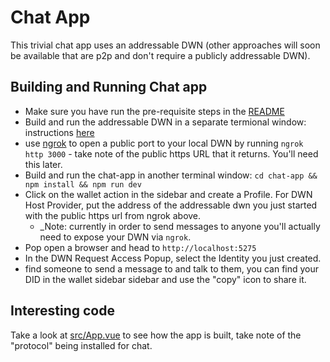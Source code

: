 # Chat App

This trivial chat app uses an addressable DWN (other approaches will soon be available that are p2p and don't require a publicly addressable DWN).

## Building and Running Chat app

* Make sure you have run the pre-requisite steps in the [README](../README.md)
* Build and run the addressable DWN in a separate termional window: instructions [here](./addressable-dwn/README.md)
* use [ngrok](https://ngrok.com/) to open a public port to your local DWN by running `ngrok http 3000` - take note of the public https URL that it returns. You'll need this later.
* Build and run the chat-app in another terminal window: `cd chat-app && npm install && npm run dev`
* Click on the wallet action in the sidebar and create a Profile. For DWN Host Provider, put the address of the addressable dwn you just started with the public https url from ngrok above.
  * _Note: currently in order to send messages to anyone you'll actually need to expose your DWN via `ngrok`.
* Pop open a browser and head to `http://localhost:5275`
* In the DWN Request Access Popup, select the Identity you just created.
* find someone to send a message to and talk to them, you can find your DID in the wallet sidebar sidebar and use the "copy" icon to share it.

## Interesting code

Take a look at [src/App.vue](./src/App.vue) to see how the app is built, take note of the "protocol" being installed for chat.
